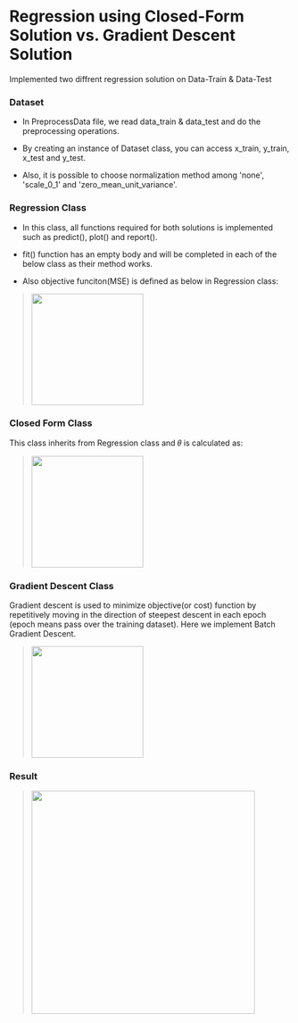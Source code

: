 # Regression using Closed-Form Solution vs. Gradient Descent Solution
Implemented two diffrent regression solution on Data-Train & Data-Test

### Dataset
* In PreprocessData file, we read data_train & data_test and do the preprocessing operations.

* By creating an instance of Dataset class, you can access x_train, y_train, x_test and y_test.

* Also, it is possible to choose normalization method among 'none', 'scale_0_1' and 'zero_mean_unit_variance'.


### Regression Class
* In this class, all functions required for both solutions is implemented such as predict(), plot() and report().

* fit() function has an empty body and will be completed in each of the below class as their method works.

* Also objective funciton(MSE) is defined as below in Regression class:
> <img src="https://user-images.githubusercontent.com/35997721/144423680-79f821f1-4fba-4701-93e2-720412f34f7b.png" width="200">


### Closed Form Class
This class inherits from Regression class and 𝜃 is calculated as:

> <img src="https://user-images.githubusercontent.com/35997721/144424240-bc6f9597-c068-41c2-9294-840ac704e999.png" width="200">


### Gradient Descent Class
Gradient descent is used to minimize objective(or cost) function by repetitively moving in the direction of steepest descent in each epoch (epoch means pass over the training dataset). Here we implement Batch Gradient Descent.

> <img src="https://user-images.githubusercontent.com/35997721/144425032-c23e9d83-bb95-4767-9f5d-b3bb3690fcb4.png" width="200">

### Result

> <img src="https://user-images.githubusercontent.com/35997721/144425357-b3c800e8-4d7b-4bbc-ab6e-f69f2155fc5f.png" width="400">
